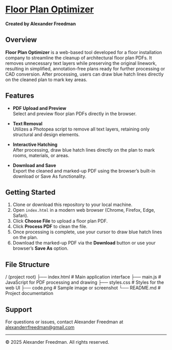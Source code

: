 # [Floor Plan Optimizer](https://alexander-freedman.github.io/FloorPlan/)

**Created by Alexander Freedman**

## Overview

**Floor Plan Optimizer** is a web-based tool developed for a floor installation company to streamline the cleanup of architectural floor plan PDFs. It removes unnecessary text layers while preserving the original linework, resulting in simplified, annotation-free plans ready for further processing or CAD conversion. After processing, users can draw blue hatch lines directly on the cleaned plan to mark key areas.

## Features

- **PDF Upload and Preview**  
  Select and preview floor plan PDFs directly in the browser.

- **Text Removal**  
  Utilizes a Photopea script to remove all text layers, retaining only structural and design elements.

- **Interactive Hatching**  
  After processing, draw blue hatch lines directly on the plan to mark rooms, materials, or areas.

- **Download and Save**  
  Export the cleaned and marked-up PDF using the browser’s built-in download or Save As functionality.

## Getting Started

1. Clone or download this repository to your local machine.
2. Open `index.html` in a modern web browser (Chrome, Firefox, Edge, Safari).
3. Click **Choose File** to upload a floor plan PDF.
4. Click **Process PDF** to clean the file.
5. Once processing is complete, use your cursor to draw blue hatch lines on the plan.
6. Download the marked-up PDF via the **Download** button or use your browser’s **Save As** option.

## File Structure

/ (project root)
├── index.html # Main application interface
├── main.js # JavaScript for PDF processing and drawing
├── styles.css # Styles for the web UI
├── code.png # Sample image or screenshot
└── README.md # Project documentation


## Support

For questions or issues, contact Alexander Freedman at  
[alexanderrfreedman@gmail.com](mailto:alexanderrfreedman@gmail.com)

---

© 2025 Alexander Freedman. All rights reserved.
